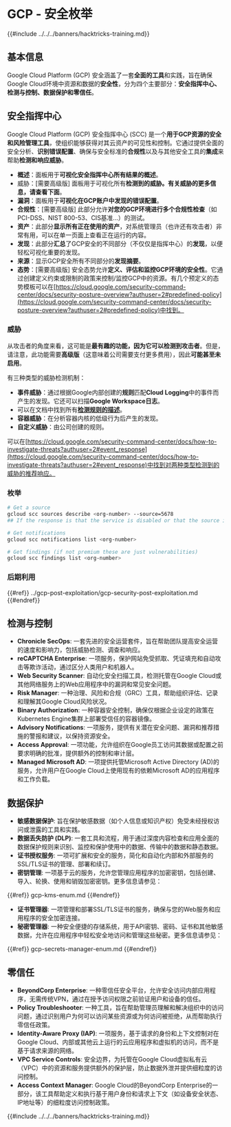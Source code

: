 # GCP - 安全枚举

{{#include ../../../banners/hacktricks-training.md}}

## 基本信息

Google Cloud Platform (GCP) 安全涵盖了一套**全面的工具**和实践，旨在确保Google Cloud环境中资源和数据的**安全性**，分为四个主要部分：**安全指挥中心、检测与控制、数据保护和零信任**。

## **安全指挥中心**

Google Cloud Platform (GCP) 安全指挥中心 (SCC) 是一个**用于GCP资源的安全和风险管理工具**，使组织能够获得对其云资产的可见性和控制。它通过提供全面的安全分析、**识别错误配置**、确保与安全标准的**合规性**以及与其他安全工具的**集成**来帮助**检测和响应威胁**。

- **概述**：面板用于**可视化安全指挥中心所有结果的概述**。
- 威胁：\[需要高级版] 面板用于可视化所有**检测到的威胁。有关威胁的更多信息，请查看下面**。
- **漏洞**：面板用于**可视化在GCP账户中发现的错误配置**。
- **合规性**：\[需要高级版] 此部分允许**对您的GCP环境进行多个合规性检查**（如PCI-DSS、NIST 800-53、CIS基准...）的测试。
- **资产**：此部分**显示所有正在使用的资产**，对系统管理员（也许还有攻击者）非常有用，可以在单一页面上查看正在运行的内容。
- **发现**：此部分**汇总**了GCP安全的不同部分（不仅仅是指挥中心）的**发现**，以便轻松可视化重要的发现。
- **来源**：显示GCP安全所有不同部分的**发现摘要**。
- **态势**：\[需要高级版] 安全态势允许**定义、评估和监控GCP环境的安全性**。它通过创建定义约束或限制的政策来控制/监控GCP中的资源。有几个预定义的态势模板可以在[https://cloud.google.com/security-command-center/docs/security-posture-overview?authuser=2#predefined-policy](https://cloud.google.com/security-command-center/docs/security-posture-overview?authuser=2#predefined-policy)中找到。

### **威胁**

从攻击者的角度来看，这可能是**最有趣的功能，因为它可以检测到攻击者**。但是，请注意，此功能需要**高级版**（这意味着公司需要支付更多费用），因此**可能甚至未启用**。

有三种类型的威胁检测机制：

- **事件威胁**：通过根据Google内部创建的**规则**匹配**Cloud Logging**中的事件而产生的发现。它还可以扫描**Google Workspace日志**。
- 可以在文档中找到所有[**检测规则的描述**](https://cloud.google.com/security-command-center/docs/concepts-event-threat-detection-overview?authuser=2#how_works)。
- **容器威胁**：在分析容器内核的低级行为后产生的发现。
- **自定义威胁**：由公司创建的规则。

可以在[https://cloud.google.com/security-command-center/docs/how-to-investigate-threats?authuser=2#event_response](https://cloud.google.com/security-command-center/docs/how-to-investigate-threats?authuser=2#event_response)中找到对两种类型检测到的威胁的推荐响应。

### 枚举
```bash
# Get a source
gcloud scc sources describe <org-number> --source=5678
## If the response is that the service is disabled or that the source is not found, then, it isn't enabled

# Get notifications
gcloud scc notifications list <org-number>

# Get findings (if not premium these are just vulnerabilities)
gcloud scc findings list <org-number>
```
### 后期利用

{{#ref}}
../gcp-post-exploitation/gcp-security-post-exploitation.md
{{#endref}}

## 检测与控制

- **Chronicle SecOps**: 一套先进的安全运营套件，旨在帮助团队提高安全运营的速度和影响力，包括威胁检测、调查和响应。
- **reCAPTCHA Enterprise**: 一项服务，保护网站免受抓取、凭证填充和自动攻击等欺诈活动，通过区分人类用户和机器人。
- **Web Security Scanner**: 自动化安全扫描工具，检测托管在Google Cloud或其他网络服务上的Web应用程序中的漏洞和常见安全问题。
- **Risk Manager**: 一种治理、风险和合规（GRC）工具，帮助组织评估、记录和理解其Google Cloud风险状况。
- **Binary Authorization**: 一种容器安全控制，确保仅根据企业设定的政策在Kubernetes Engine集群上部署受信任的容器镜像。
- **Advisory Notifications**: 一项服务，提供有关潜在安全问题、漏洞和推荐措施的警报和建议，以保持资源安全。
- **Access Approval**: 一项功能，允许组织在Google员工访问其数据或配置之前要求明确的批准，提供额外的控制和审计层。
- **Managed Microsoft AD**: 一项提供托管Microsoft Active Directory (AD)的服务，允许用户在Google Cloud上使用现有的依赖Microsoft AD的应用程序和工作负载。

## 数据保护

- **敏感数据保护**: 旨在保护敏感数据（如个人信息或知识产权）免受未经授权访问或泄露的工具和实践。
- **数据丢失防护 (DLP)**: 一套工具和流程，用于通过深度内容检查和应用全面的数据保护规则来识别、监控和保护使用中的数据、传输中的数据和静态数据。
- **证书授权服务**: 一项可扩展和安全的服务，简化和自动化内部和外部服务的SSL/TLS证书的管理、部署和续订。
- **密钥管理**: 一项基于云的服务，允许您管理应用程序的加密密钥，包括创建、导入、轮换、使用和销毁加密密钥。更多信息请参见：

{{#ref}}
gcp-kms-enum.md
{{#endref}}

- **证书管理器**: 一项管理和部署SSL/TLS证书的服务，确保与您的Web服务和应用程序的安全加密连接。
- **秘密管理器**: 一种安全便捷的存储系统，用于API密钥、密码、证书和其他敏感数据，允许在应用程序中轻松安全地访问和管理这些秘密。更多信息请参见：

{{#ref}}
gcp-secrets-manager-enum.md
{{#endref}}

## 零信任

- **BeyondCorp Enterprise**: 一种零信任安全平台，允许安全访问内部应用程序，无需传统VPN，通过在授予访问权限之前验证用户和设备的信任。
- **Policy Troubleshooter**: 一种工具，旨在帮助管理员理解和解决组织中的访问问题，通过识别用户为何可以访问某些资源或为何访问被拒绝，从而帮助执行零信任政策。
- **Identity-Aware Proxy (IAP)**: 一项服务，基于请求的身份和上下文控制对在Google Cloud、内部或其他云上运行的云应用程序和虚拟机的访问，而不是基于请求来源的网络。
- **VPC Service Controls**: 安全边界，为托管在Google Cloud虚拟私有云（VPC）中的资源和服务提供额外的保护层，防止数据外泄并提供细粒度的访问控制。
- **Access Context Manager**: Google Cloud的BeyondCorp Enterprise的一部分，该工具帮助定义和执行基于用户身份和请求上下文（如设备安全状态、IP地址等）的细粒度访问控制政策。

{{#include ../../../banners/hacktricks-training.md}}
